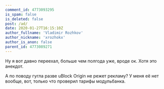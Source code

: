```yaml
---
comment_id: 4773093295
is_spam: false
is_deleted: false
post: /ad/
date: 2020-01-27T16:15:10Z
author_fullname: 'Vladimir Rozhkov'
author_nickname: 'xrozhokx'
author_is_anon: false
parent_id: 4773089271
---
```


<p>Ну я вот давно переехал, больше чем полгода уже, вроде ок. Хотя это анекдот.</p><p>А по поводу гугла разве uBlock Origin не режет рекламу? У меня её нет вообще, вот, только что проверил тарифы модульбанка.</p>
